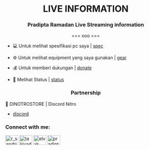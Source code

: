 <h1 align="center">LIVE INFORMATION</h1>
<h3 align="center">Pradipta Ramadan Live Streaming information</h3>

<p align="center">=== ooo ===</p>

- 💻 Untuk melihat spesifikasi pc saya | <a href="https://raw.githubusercontent.com/PradiptaRS/LiveStream/main/spec" target="_blank">spec</a>

- ⚙️ Untuk melihat equipment yang saya gunakan | <a href="https://raw.githubusercontent.com/PradiptaRS/LiveStream/main/gear" target="_blank">gear</a>

- 💰 Untuk memberi dukungan | <a href="https://sociabuzz.com/pradipta_rs/tribe" target="_blank">donate</a>

- 🤝 Melihat Status | <a href="https://raw.githubusercontent.com/PradiptaRS/LiveStream/main/status" target="_blank">status</a>

<h3 align="center">Partnership</h3>

💎 DINOTROSTORE | Discord Nitro
- <a href="https://discord.gg/fUXxm7Q" target="_blank">discord</a>

<h3 align="left">Connect with me:</h3>
<p align="left">
<a href="https://twitter.com/r_sandriii" target="_blank"><img align="center" src="https://cdn.jsdelivr.net/npm/simple-icons@3.0.1/icons/twitter.svg" alt="r_sandriii" height="30" width="40" /></a>
<a href="https://fb.com/takiyadip" target="_blank"><img align="center" src="https://cdn.jsdelivr.net/npm/simple-icons@3.0.1/icons/facebook.svg" alt="takiyadip" height="30" width="40" /></a>
<a href="https://instagram.com/elvxk" target="_blank"><img align="center" src="https://cdn.jsdelivr.net/npm/simple-icons@3.0.1/icons/instagram.svg" alt="elvxk" height="30" width="40" /></a>
<a href="https://www.youtube.com/c/pradipta ramadan" target="_blank"><img align="center" src="https://cdn.jsdelivr.net/npm/simple-icons@3.0.1/icons/youtube.svg" alt="pradipta ramadan" height="30" width="40" /></a>
</p>
